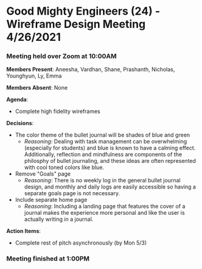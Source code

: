 # Good Mighty Engineers (24) - Wireframe Design Meeting 4/26/2021

### Meeting held over Zoom at 10:00AM

**Members Present**: Aneesha, Vardhan, Shane, Prashanth, Nicholas, Younghyun, Ly, Emma

**Members Absent**: None

**Agenda**:
- Complete high fidelity wireframes

**Decisions**:
- The color theme of the bullet journal will be shades of blue and green
    - *Reasoning*: Dealing with task management can be overwhelming (especially for students) and blue is known to have a calming effect. Additionally, reflection and mindfulness are components of the philosphy of bullet journaling, and these ideas are often represented with cool toned colors like blue.
- Remove "Goals" page
    - *Reasoning*: There is no weekly log in the general bullet journal design, and monthly and daily logs are easily accessible so having a separate goals page is not necessary.
- Include separate home page
    - *Reasoning*: Including a landing page that features the cover of a journal makes the experience more personal and like the user is actually writing in a journal.

**Action Items**:
- Complete rest of pitch asynchronously (by Mon 5/3)

### Meeting finished at 1:00PM
